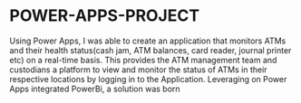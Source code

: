 # POWER-APPS-PROJECT
Using Power Apps, I was able to create an application that monitors ATMs and their health status(cash jam, ATM balances, card reader, journal printer etc) on a real-time basis.  This provides the ATM management team and custodians a platform to view and monitor the status of ATMs in their respective locations by logging in to the Application.
Leveraging on Power Apps integrated PowerBi, a solution was born
